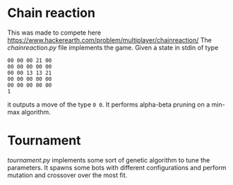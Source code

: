 # Chain reaction

This was made to compete here https://www.hackerearth.com/problem/multiplayer/chainreaction/
The _chainreaction.py_ file implements the game. Given a state in stdin of type 

```
00 00 00 21 00  
00 00 00 00 00  
00 00 13 13 21  
00 00 00 00 00  
00 00 00 00 00  
1
```

it outputs a move of the type `0 0`. It performs alpha-beta pruning on a min-max algorithm. 

# Tournament

_tournament.py_ implements some sort of genetic algorithm to tune the parameters. It spawns some bots with different
configurations and perform mutation and crossover over the most fit. 